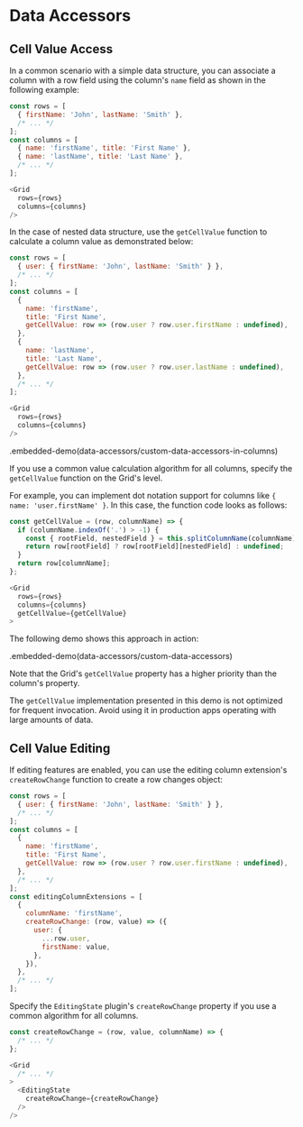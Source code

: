 # Data Accessors

## Cell Value Access

In a common scenario with a simple data structure, you can associate a column with a row field using the column's `name` field as shown in the following example:

```js
const rows = [
  { firstName: 'John', lastName: 'Smith' },
  /* ... */
];
const columns = [
  { name: 'firstName', title: 'First Name' },
  { name: 'lastName', title: 'Last Name' },
  /* ... */
];

<Grid
  rows={rows}
  columns={columns}
/>
```

In the case of nested data structure, use the `getCellValue` function to calculate a column value as demonstrated below:

```js
const rows = [
  { user: { firstName: 'John', lastName: 'Smith' } },
  /* ... */
];
const columns = [
  {
    name: 'firstName',
    title: 'First Name',
    getCellValue: row => (row.user ? row.user.firstName : undefined),
  },
  {
    name: 'lastName',
    title: 'Last Name',
    getCellValue: row => (row.user ? row.user.lastName : undefined),
  },
  /* ... */
];

<Grid
  rows={rows}
  columns={columns}
/>
```

.embedded-demo(data-accessors/custom-data-accessors-in-columns)

If you use a common value calculation algorithm for all columns, specify the `getCellValue` function on the Grid's level.

For example, you can implement dot notation support for columns like `{ name: 'user.firstName' }`. In this case, the function code looks as follows:

```js
const getCellValue = (row, columnName) => {
  if (columnName.indexOf('.') > -1) {
    const { rootField, nestedField } = this.splitColumnName(columnName);
    return row[rootField] ? row[rootField][nestedField] : undefined;
  }
  return row[columnName];
};

<Grid
  rows={rows}
  columns={columns}
  getCellValue={getCellValue}
>
```

The following demo shows this approach in action:

.embedded-demo(data-accessors/custom-data-accessors)

Note that the Grid's `getCellValue` property has a higher priority than the column's property.

The `getCellValue` implementation presented in this demo is not optimized for frequent invocation. Avoid using it in production apps operating with large amounts of data.

## Cell Value Editing

If editing features are enabled, you can use the editing column extension's `createRowChange` function to create a row changes object:

```js
const rows = [
  { user: { firstName: 'John', lastName: 'Smith' } },
  /* ... */
];
const columns = [
  {
    name: 'firstName',
    title: 'First Name',
    getCellValue: row => (row.user ? row.user.firstName : undefined),
  },
  /* ... */
];
const editingColumnExtensions = [
  {
    columnName: 'firstName',
    createRowChange: (row, value) => ({
      user: {
        ...row.user,
        firstName: value,
      },
    }),
  },
  /* ... */
];
```

Specify the `EditingState` plugin's `createRowChange` property if you use a common algorithm for all columns.

```js
const createRowChange = (row, value, columnName) => {
  /* ... */
};

<Grid
  /* ... */
>
  <EditingState
    createRowChange={createRowChange}
  />
/>
```
